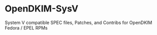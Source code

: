 OpenDKIM-SysV
=============

System V compatible SPEC files, Patches, and Contribs for OpenDKIM Fedora / EPEL RPMs